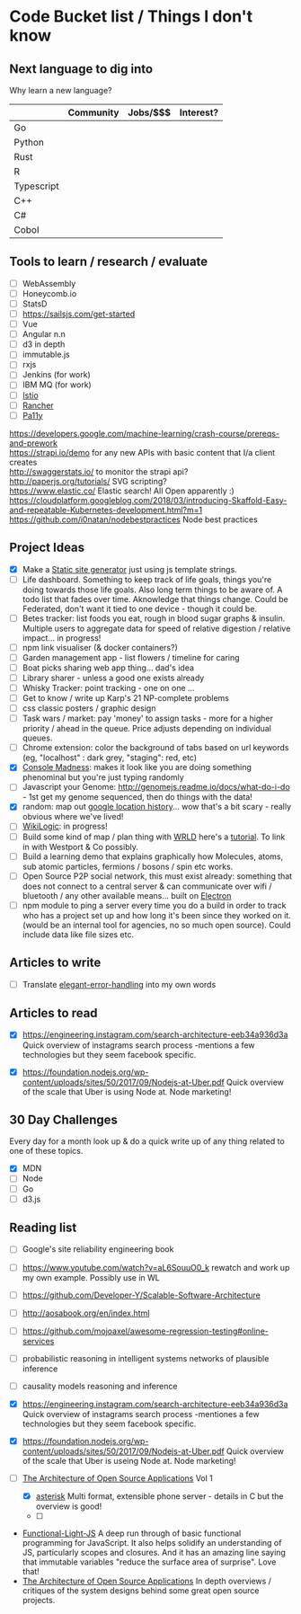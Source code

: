 # Code Bucket list / Things I don't know

## Next language to dig into

Why learn a new language?

|            | Community | Jobs/$$$ | Interest? |
|------------|-----------|----------|-----------|
| Go         |           |          |           |
| Python     |           |          |           |
| Rust       |           |          |           |
| R          |           |          |           |
| Typescript |           |          |           |
| C++        |           |          |           |
| C#         |           |          |           |
| Cobol      |           |          |           |

## Tools to learn / research / evaluate

- [ ] WebAssembly
- [ ] Honeycomb.io
- [ ] StatsD
- [ ] https://sailsjs.com/get-started
- [ ] Vue
- [ ] Angular n.n
- [ ] d3 in depth
- [ ] immutable.js
- [ ] rxjs
- [ ] Jenkins (for work)
- [ ] IBM MQ (for work)
- [ ] [Istio](https://istio.io/docs/concepts/what-is-istio/)
- [ ] [Rancher](https://rancher.com)
- [ ] [Pa11y](http://pa11y.org/)

https://developers.google.com/machine-learning/crash-course/prereqs-and-prework  
https://strapi.io/demo for any new APIs with basic content that I/a client creates  
http://swaggerstats.io/ to monitor the strapi api?  
http://paperjs.org/tutorials/ SVG scripting?  
https://www.elastic.co/ Elastic search! All Open apparently :)
https://cloudplatform.googleblog.com/2018/03/introducing-Skaffold-Easy-and-repeatable-Kubernetes-development.html?m=1
https://github.com/i0natan/nodebestpractices Node best practices

## Project Ideas

- [x] Make a [Static site generator](https://www.npmjs.com/package/mini-site-generator) just using js template strings.
- [ ] Life dashboard. Something to keep track of life goals, things you're doing towards those life goals. Also long term things to be aware of. A todo list that fades over time. Aknowledge that things change. Could be Federated, don't want it tied to one device - though it could be.
- [ ] Betes tracker: list foods you eat, rough in blood sugar graphs & insulin. Multiple users to aggregate data for speed of relative digestion / relative impact... in progress!
- [ ] npm link visualiser (& docker containers?)
- [ ] Garden management app - list flowers / timeline for caring
- [ ] Boat picks sharing web app thing... dad's idea
- [ ] Library sharer - unless a good one exists already
- [ ] Whisky Tracker: point tracking - one on one ...
- [ ] Get to know / write up Karp's 21 NP-complete problems
- [ ] css classic posters / graphic design
- [ ] Task wars / market: pay 'money' to assign tasks - more for a higher priority / ahead in the queue. Price adjusts depending on individual queues.
- [ ] Chrome extension: color the background of tabs based on url keywords (eg, "localhost" : dark grey, "staging": red, etc)
- [x] [Console Madness](https://github.com/ijmccallum/consoleMadness): makes it look like you are doing something phenominal but you're just typing randomly
- [ ] Javascript your Genome: http://genomejs.readme.io/docs/what-do-i-do - 1st get my genome sequenced, then do things with the data!
- [x] random: map out [google location history](https://codeburst.io/how-i-created-a-heatmap-of-my-location-history-with-javascript-google-maps-972a2d1be240)... wow that's a bit scary - really obvious where we've lived!
- [ ] [WikiLogic](https://github.com/WikiLogic/WikiLogic): in progress!
- [ ] Build some kind of map / plan thing with [WRLD](https://www.wrld3d.com/) here's a [tutorial](https://www.sitepoint.com/building-dynamic-3d-maps/). To link in with Westport & Co possibly.
- [ ] Build a learning demo that explains graphically how Molecules, atoms, sub atomic particles, fermions / bosons / spin etc works.
- [ ] Open Source P2P social network, this must exist already: something that does not connect to a central server & can communicate over wifi / bluetooth / any other available means... built on [Electron](http://electron.atom.io/)
- [ ] npm module to ping a server every time you do a build in order to track who has a project set up and how long it's been since they worked on it. (would be an internal tool for agencies, no so much open source). Could include data like file sizes etc.

## Articles to write

- [ ] Translate [elegant-error-handling](https://jrsinclair.com/articles/2019/elegant-error-handling-with-the-js-either-monad/) into my own words

## Articles to read

* [x] https://engineering.instagram.com/search-architecture-eeb34a936d3a Quick overview of instagrams search process -mentions a few technologies but they seem facebook specific.
* [x] https://foundation.nodejs.org/wp-content/uploads/sites/50/2017/09/Nodejs-at-Uber.pdf Quick overview of the scale that Uber is using Node at. Node marketing!



## 30 Day Challenges

Every day for a month look up & do a quick write up of any thing related to one of these topics.

- [x] MDN
- [ ] Node
- [ ] Go
- [ ] d3.js

## Reading list

- [ ] Google's site reliability engineering book
- [ ] https://www.youtube.com/watch?v=aL6SouuO0_k rewatch and work up my own example. Possibly use in WL
- [ ] https://github.com/Developer-Y/Scalable-Software-Architecture
- [ ] http://aosabook.org/en/index.html
- [ ] https://github.com/mojoaxel/awesome-regression-testing#online-services

- [ ] probabilistic reasoning in intelligent systems networks of plausible inference
- [ ] causality models reasoning and inference
- [x] https://engineering.instagram.com/search-architecture-eeb34a936d3a Quick overview of instagrams search process -mentiones a few technologies but they seem facebook specific.
- [x] https://foundation.nodejs.org/wp-content/uploads/sites/50/2017/09/Nodejs-at-Uber.pdf Quick overview of the scale that Uber is useing Node at. Node marketing!
- [ ] [The Architecture of Open Source Applications](http://aosabook.org/en/index.html) Vol 1
  - [x] [asterisk](http://aosabook.org/en/asterisk.html) Multi format, extensible phone server - details in C but the overview is good!
  - [ ]
- [Functional-Light-JS](https://github.com/getify/Functional-Light-JS) A deep run through of basic functional programming for JavaScript. It also helps solidify an understanding of JS, particularly scopes and closures. And it has an amazing line saying that immutable variables "reduce the surface area of surprise". Love that!
- [The Architecture of Open Source Applications](http://aosabook.org/en/index.html) In depth overviews / critiques of the system designs behind some great open source projects.
